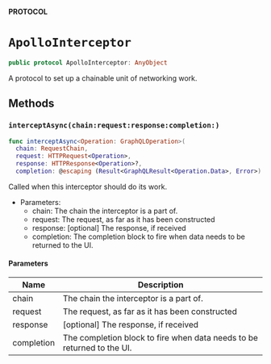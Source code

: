 **PROTOCOL**

# `ApolloInterceptor`

```swift
public protocol ApolloInterceptor: AnyObject
```

A protocol to set up a chainable unit of networking work.

## Methods
### `interceptAsync(chain:request:response:completion:)`

```swift
func interceptAsync<Operation: GraphQLOperation>(
  chain: RequestChain,
  request: HTTPRequest<Operation>,
  response: HTTPResponse<Operation>?,
  completion: @escaping (Result<GraphQLResult<Operation.Data>, Error>) -> Void)
```

Called when this interceptor should do its work.

- Parameters:
  - chain: The chain the interceptor is a part of.
  - request: The request, as far as it has been constructed
  - response: [optional] The response, if received
  - completion: The completion block to fire when data needs to be returned to the UI.

#### Parameters

| Name | Description |
| ---- | ----------- |
| chain | The chain the interceptor is a part of. |
| request | The request, as far as it has been constructed |
| response | [optional] The response, if received |
| completion | The completion block to fire when data needs to be returned to the UI. |
